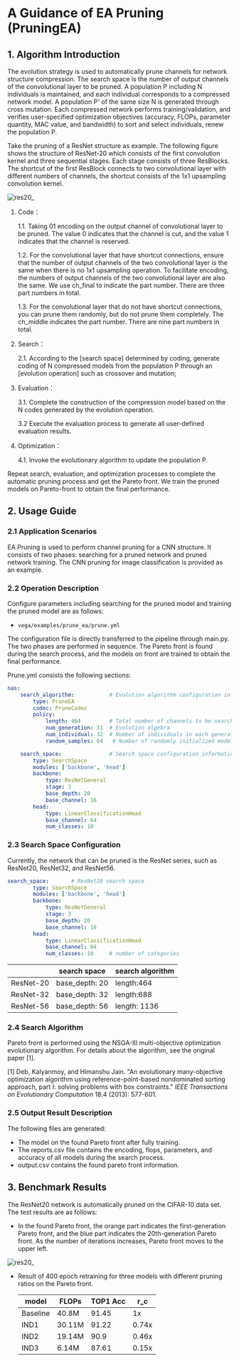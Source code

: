 # A Guidance of EA Pruning (PruningEA)

## 1. Algorithm Introduction

The evolution strategy is used to automatically prune channels for network structure compression. The search space is the number of output channels of the convolutional layer to be pruned. A population P including N individuals is maintained, and each individual corresponds to a compressed network model. A population P' of the same size N is generated through cross mutation. Each compressed network performs training/validation, and verifies user-specified optimization objectives (accuracy, FLOPs, parameter quantity, MAC value, and bandwidth) to sort and select individuals, renew the population P.

Take the pruning of a ResNet structure as example. The following figure shows the structure of ResNet-20 which consists of the first convolution kernel and three sequential stages. Each stage consists of three ResBlocks. The shortcut of the first ResBlock connects to two convolutional layer with different numbers of channels, the shortcut consists of the 1x1 upsampling convolution kernel.

![res20_](../../images/prune_res20.PNG)

 1. Code：

    1.1. Taking 01 encoding on the output channel of convolutional layer to be pruned. The value 0 indicates that the channel is cut, and the value 1 indicates that the channel is reserved.

    1.2. For the convolutional layer that have shortcut connections, ensure that the number of output channels of the two convolutional layer is the same when there is no 1x1 upsampling operation. To facilitate encoding, the numbers of output channels of the two convolutional layer are also the same. We use ch_final to indicate the part number. There are three part numbers in total.

    1.3. For the convolutional layer that do not have shortcut connections, you can prune them randomly, but do not prune them completely. The ch_middle indicates the part number. There are nine part numbers in total.

 2. Search：

    2.1. According to the [search space] determined by coding, generate coding of N compressed models from the population P through an [evolution operation] such as crossover and mutation;

 3. Evaluation：

    3.1. Complete the construction of the compression model based on the N codes generated by the evolution operation.

    3.2 Execute the evaluation process to generate all user-defined evaluation results.

 4. Optimization：

    4.1. Invoke the evolutionary algorithm to update the population P.

Repeat search, evaluation, and optimization processes to complete the automatic pruning process and get the Pareto front. We train the pruned models on Pareto-front to obtain the final performance.

## 2. Usage Guide

### 2.1 Application Scenarios

EA Pruning is used to perform channel pruning for a CNN structure. It consists of two phases: searching for a pruned network and pruned network training. The CNN pruning for image classification is provided as an example.

### 2.2 Operation Description

Configure parameters including searching for the pruned model and training the pruned model are as follows:

- `vega/examples/prune_ea/prune.yml`

The configuration file is directly transferred to the pipeline through main.py. The two phases are performed in sequence. The Pareto front is found during the search process, and the models on front are trained to obtain the final performance.

Prune.yml consists the following sections:

```yaml
nas:
    search_algorithm:           # Evolution algorithm configuration information
        type: PruneEA
        codec: PruneCodec
        policy:
            length: 464         # Total number of channels to be searched
            num_generation: 31  # Evolution algebra
            num_individual: 32  # Number of individuals in each generation
            random_samples: 64   # Number of randomly initialized models

    search_space:               # Search space configuration information
        type: SearchSpace
        modules: ['backbone', 'head']
        backbone:
            type: ResNetGeneral
            stage: 3
            base_depth: 20
            base_channel: 16
        head:
            type: LinearClassificationHead
            base_channel: 64
            num_classes: 10
```

### 2.3 Search Space Configuration

Currently, the network that can be pruned is the ResNet series, such as ResNet20, ResNet32, and ResNet56.

```yaml
search_space:       # ResNet20 search space
        type: SearchSpace
        modules: ['backbone', 'head']
        backbone:
            type: ResNetGeneral
            stage: 3
            base_depth: 20
            base_channel: 16
        head:
            type: LinearClassificationHead
            base_channel: 64
            num_classes: 10     # number of categories
```

| | search space | search algorithm |
| --- | --- | --- |
| ResNet-20 | base_depth: 20 | length:464       |
| ResNet-32 | base_depth: 32 | length:688       |
| ResNet-56 | base_depth: 56 | length: 1136     |

### 2.4 Search Algorithm

Pareto front is performed using the NSGA-III multi-objective optimization evolutionary algorithm. For details about the algorithm, see the original paper [1].

[1] Deb, Kalyanmoy, and Himanshu Jain. "An evolutionary many-objective optimization algorithm using reference-point-based nondominated sorting approach, part I: solving problems with box constraints." *IEEE Transactions on Evolutionary Computation* 18.4 (2013): 577-601.

### 2.5 Output Result Description

The following files are generated:

- The model on the found Pareto front after fully training.
- The reports.csv file contains the encoding, flops, parameters, and accuracy of all models during the search process.
- output.csv contains the found pareto front information.

## 3. Benchmark Results

The ResNet20 network is automatically pruned on the CIFAR-10 data set. The test results are as follows:

- In the found Pareto front, the orange part indicates the first-generation Pareto front, and the blue part indicates the 20th-generation Pareto front. As the number of iterations increases, Pareto front moves to the upper left.

![res20_](../../images/prune_pareto.png)

- Result of 400 epoch retraining for three models with different pruning ratios on the Pareto front.

  | model | FLOPs | TOP1 Acc | r_c |
  | --- | --- | --- | --- |
  | Baseline | 40.8M  | 91.45 | 1x |
  | IND1 | 30.11M | 91.22 | 0.74x |
  | IND2 | 19.14M | 90.9 | 0.46x |
  | IND3 | 6.14M  | 87.61 | 0.15x |
